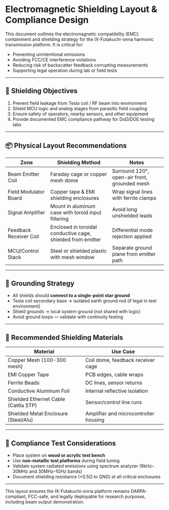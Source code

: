 # Electromagnetic Shielding Layout & Compliance Design

This document outlines the electromagnetic compatibility (EMC) containment and shielding strategy for the IX-Futakuchi-onna harmonic transmission platform. It is critical for:

- Preventing unintentional emissions
- Avoiding FCC/CE interference violations
- Reducing risk of backscatter feedback corrupting measurements
- Supporting legal operation during lab or field tests

---

## 🧱 Shielding Objectives

1. Prevent field leakage from Tesla coil / RF beam into environment
2. Shield MCU logic and analog stages from parasitic field coupling
3. Ensure safety of operators, nearby sensors, and other equipment
4. Provide documented EMC compliance pathway for DoD/DOE testing labs

---

## 📦 Physical Layout Recommendations

| Zone | Shielding Method | Notes |
|------|------------------|-------|
| Beam Emitter Coil | Faraday cage or copper mesh dome | Surround 120°, open-air front, grounded mesh |
| Field Modulator Board | Copper tape & EMI shielding enclosures | Wrap signal lines with ferrite clamps |
| Signal Amplifier | Mount in aluminum case with toroid input filtering | Avoid long unshielded leads |
| Feedback Receiver Coil | Enclosed in toroidal conductive cage, shielded from emitter | Differential mode rejection applied |
| MCU/Control Stack | Steel or shielded plastic with mesh window | Separate ground plane from emitter path |

---

## 🧲 Grounding Strategy

- All shields should **connect to a single-point star ground**
- Tesla coil secondary base → isolated earth ground rod (if legal in test environment)
- Shield grounds → local system ground (not shared with logic)
- Avoid ground loops — validate with continuity testing

---

## 🔌 Recommended Shielding Materials

| Material | Use Case |
|----------|-----------|
| Copper Mesh (100-300 mesh) | Coil dome, feedback receiver cage |
| EMI Copper Tape | PCB edges, cable wraps |
| Ferrite Beads | DC lines, sensor returns |
| Conductive Aluminum Foil | Internal reflective isolation |
| Shielded Ethernet Cable (Cat6a STP) | Sensor/control line runs |
| Shielded Metal Enclosure (Steel/Alu) | Amplifier and microcontroller housing |

---

## 🧪 Compliance Test Considerations

- Place system on **wood or acrylic test bench**
- Use **non-metallic test platforms** during field tuning
- Validate system radiated emissions using spectrum analyzer (9kHz–30MHz and 30MHz–1GHz bands)
- Document shielding resistance (<0.5Ω to GND) at all critical enclosures

---

This layout ensures the IX-Futakuchi-onna platform remains DARPA-compliant, FCC-safe, and legally deployable for research purposes, including beam output demonstration.

